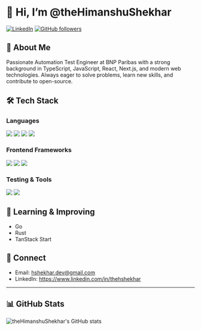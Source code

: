 # 👋 Hi, I’m @theHimanshuShekhar

[![LinkedIn](https://img.shields.io/badge/-HShekhar-blue?style=flat-square&logo=Linkedin&logoColor=white&link=https://www.linkedin.com/in/thehshekhar)](https://www.linkedin.com/in/thehshekhar) [![GitHub followers](https://img.shields.io/github/followers/theHimanshuShekhar?label=Follow&style=social)](https://github.com/theHimanshuShekhar)

## 🔭 About Me

Passionate Automation Test Engineer at BNP Paribas with a strong background in TypeScript, JavaScript, React, Next.js, and modern web technologies. Always eager to solve problems, learn new skills, and contribute to open-source.

## 🛠️ Tech Stack

### Languages

![](https://img.shields.io/badge/-TypeScript-3178c6?style=flat-square&logo=typescript&logoColor=white) ![](https://img.shields.io/badge/-JavaScript-F7DF1E?style=flat-square&logo=javascript&logoColor=black) ![](https://img.shields.io/badge/-Java-007396?style=flat-square&logo=java&logoColor=white) ![](https://img.shields.io/badge/-Python-3776AB?style=flat-square&logo=python&logoColor=white)

### Frontend Frameworks

![](https://img.shields.io/badge/-React-61DAFB?style=flat-square&logo=react&logoColor=black) ![](https://img.shields.io/badge/-Next.js-000000?style=flat-square&logo=next.js&logoColor=white) ![](https://img.shields.io/badge/-TanStack%20Start-319BFF?style=flat-square&logo=tanstack&logoColor=white)

### Testing & Tools

![](https://img.shields.io/badge/-Selenium-43B02A?style=flat-square&logo=selenium&logoColor=white) ![](https://img.shields.io/badge/-Vitest-9873FF?style=flat-square&logo=vitest&logoColor=white)

## 🌱 Learning & Improving

- Go
- Rust
- TanStack Start

## 🤝 Connect

- Email: [hshekhar.dev@gmail.com](mailto:hshekhar.dev@gmail.com)
- LinkedIn: https://www.linkedin.com/in/thehshekhar

---

## 📊 GitHub Stats

![theHimanshuShekhar's GitHub stats](https://github-readme-stats.vercel.app/api?username=theHimanshuShekhar&show_icons=true&theme=radical)
